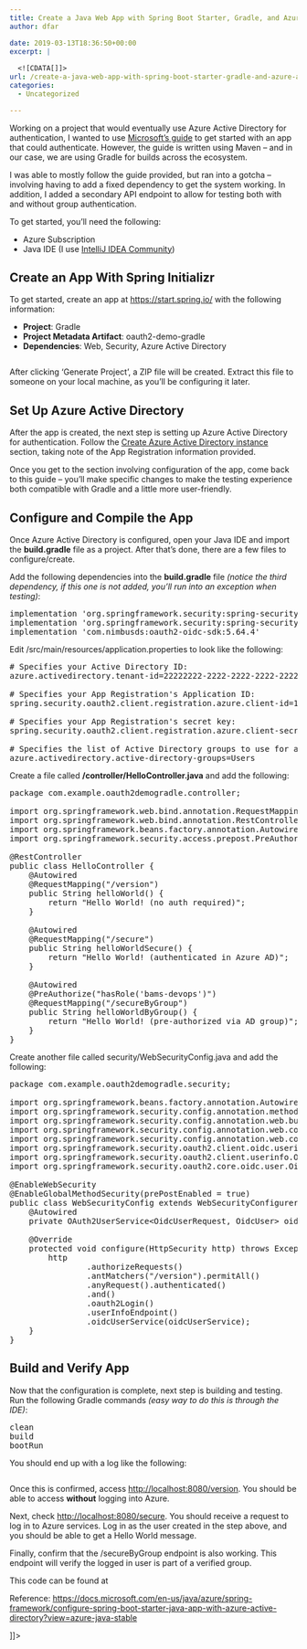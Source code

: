 ```yaml
---
title: Create a Java Web App with Spring Boot Starter, Gradle, and Azure Active Directory
author: dfar

date: 2019-03-13T18:36:50+00:00
excerpt: |
  
  <![CDATA[]]>
url: /create-a-java-web-app-with-spring-boot-starter-gradle-and-azure-active-directory/
categories:
  - Uncategorized

---
```

<!--[CDATA[
</p-->

Working on a project that would eventually use Azure Active Directory for authentication, I wanted to use [Microsoft&#8217;s guide][1]&nbsp;to get started with an app that could authenticate. However, the guide is written using Maven &#8211; and in our case, we are using Gradle for builds across the ecosystem.

I was able to mostly follow the guide provided, but ran into a gotcha &#8211; involving having to add a fixed dependency to get the system working. In addition, I added a secondary API endpoint to allow for testing both with and without group authentication.

To get started, you&#8217;ll need the following:

  * Azure Subscription
  * Java IDE (I use <a href="https://www.jetbrains.com/idea/download" target="_blank" rel="noreferrer noopener">IntelliJ IDEA Community</a>)

## Create an App With Spring Initializr

To get started, create an app at&nbsp;<https://start.spring.io/>&nbsp;with the following information:

  * **Project**: Gradle
  * **Project Metadata Artifact**:&nbsp;oauth2-demo-gradle
  * **Dependencies**: Web, Security, Azure Active Directory<figure class="wp-block-image">

<img src="http://40.76.37.251/wp-content/uploads/2019/03/image.png" alt="" class="wp-image-282" /> </figure> 

After clicking &#8216;Generate Project&#8217;, a ZIP file will be created. Extract this file to someone on your local machine, as you&#8217;ll be configuring it later.

## Set Up Azure Active Directory

After the app is created, the next step is setting up Azure Active Directory for authentication. Follow the&nbsp;<a href="https://docs.microsoft.com/en-us/java/azure/spring-framework/configure-spring-boot-starter-java-app-with-azure-active-directory?view=azure-java-stable#create-azure-active-directory-instance" target="_blank" rel="noreferrer noopener">Create&nbsp;Azure&nbsp;Active Directory instance</a> section, taking note of the App Registration information provided.

Once you get to the section involving configuration of the app, come back to this guide &#8211; you&#8217;ll make specific changes to make the testing experience both compatible with Gradle and a little more user-friendly.

## Configure and Compile the App

Once Azure Active Directory is configured, open your Java IDE and import the **build<g class="gr_ gr\_15 gr-alert gr\_gramm gr\_inline\_cards gr\_run\_anim Style replaceWithoutSep" id="15" data-gr-id="15">.<g class="gr_ gr\_4 gr-alert gr\_spell gr\_inline\_cards gr\_disable\_anim_appear ContextualSpelling" id="4" data-gr-id="4">gradle</g></g>** file as a project. After that&#8217;s done, there are a few files to configure/create.

Add the following dependencies into the **build.gradle** file _(notice the third dependency, if this one is not added, you&#8217;ll run into an exception when testing)_:

<pre class="wp-block-preformatted">implementation 'org.springframework.security:spring-security-oauth2-client'<br />implementation 'org.springframework.security:spring-security-oauth2-jose'<br />implementation 'com.nimbusds:oauth2-oidc-sdk:5.64.4'</pre>

Edit /src/main/resources/application.properties to look like the following:

<pre class="wp-block-preformatted"># Specifies your Active Directory ID:
azure.activedirectory.tenant-id=22222222-2222-2222-2222-222222222222

# Specifies your App Registration's Application ID:
spring.security.oauth2.client.registration.azure.client-id=11111111-1111-1111-1111-1111111111111111

# Specifies your App Registration's secret key:
spring.security.oauth2.client.registration.azure.client-secret=AbCdEfGhIjKlMnOpQrStUvWxYz==

# Specifies the list of Active Directory groups to use for authorization:
azure.activedirectory.active-directory-groups=Users</pre>

Create a file called **/controller/HelloController.java** and add the following:

<pre class="wp-block-preformatted">package com.example.oauth2demogradle.controller;

import org.springframework.web.bind.annotation.RequestMapping;
import org.springframework.web.bind.annotation.RestController;
import org.springframework.beans.factory.annotation.Autowired;
import org.springframework.security.access.prepost.PreAuthorize;

@RestController
public class HelloController {
    @Autowired
    @RequestMapping("/version")
    public String helloWorld() {
        return "Hello World! (no auth required)";
    }

    @Autowired
    @RequestMapping("/secure")
    public String helloWorldSecure() {
        return "Hello World! (authenticated in Azure AD)";
    }

    @Autowired
    @PreAuthorize("hasRole('bams-devops')")
    @RequestMapping("/secureByGroup")
    public String helloWorldByGroup() {
        return "Hello World! (pre-authorized via AD group)";
    }
}</pre>

Create another file called security/WebSecurityConfig.java and add the following:

<pre class="wp-block-preformatted">package com.example.oauth2demogradle.security;

import org.springframework.beans.factory.annotation.Autowired;
import org.springframework.security.config.annotation.method.configuration.EnableGlobalMethodSecurity;
import org.springframework.security.config.annotation.web.builders.HttpSecurity;
import org.springframework.security.config.annotation.web.configuration.EnableWebSecurity;
import org.springframework.security.config.annotation.web.configuration.WebSecurityConfigurerAdapter;
import org.springframework.security.oauth2.client.oidc.userinfo.OidcUserRequest;
import org.springframework.security.oauth2.client.userinfo.OAuth2UserService;
import org.springframework.security.oauth2.core.oidc.user.OidcUser;

@EnableWebSecurity
@EnableGlobalMethodSecurity(prePostEnabled = true)
public class WebSecurityConfig extends WebSecurityConfigurerAdapter {
    @Autowired
    private OAuth2UserService&lt;OidcUserRequest, OidcUser> oidcUserService;

    @Override
    protected void configure(HttpSecurity http) throws Exception {
        http
                .authorizeRequests()
                .antMatchers("/version").permitAll()
                .anyRequest().authenticated()
                .and()
                .oauth2Login()
                .userInfoEndpoint()
                .oidcUserService(oidcUserService);
    }
}</pre>

## Build and Verify App

Now that the configuration is complete, <g class="gr_ gr\_4 gr-alert gr\_gramm gr\_inline\_cards gr\_run\_anim Grammar only-ins replaceWithoutSep" id="4" data-gr-id="4">next</g> step is building and testing. Run the following Gradle commands _(easy way to do this is through the IDE)_:

<pre class="wp-block-preformatted">clean<br />build<br />bootRun<br /></pre>

You should end up with a log like the following:<figure class="wp-block-image">

<img src="http://40.76.37.251/wp-content/uploads/2019/03/image-1.png" alt="" class="wp-image-283" /> </figure> 

Once this is confirmed, access <a rel="noreferrer noopener" aria-label="http://localhost:8080/version (opens in a new tab)" href="http://localhost:8080/version" target="_blank">http://localhost:8080/version</a>. You should be able to access **without** logging into Azure.

Next, check <http://localhost:8080/secure>. You should receive a request to log in to Azure services. Log in as the user created in the step above, and you should be able to get a Hello World message.

Finally, confirm that the /secureByGroup endpoint is also working. This endpoint will verify the logged in user is part of a verified group.

This code can be found at 

Reference:&nbsp;<https://docs.microsoft.com/en-us/java/azure/spring-framework/configure-spring-boot-starter-java-app-with-azure-active-directory?view=azure-java-stable>

]]>

 [1]: https://docs.microsoft.com/en-us/java/azure/spring-framework/configure-spring-boot-starter-java-app-with-azure-active-directory?view=azure-java-stable